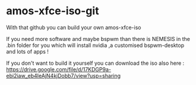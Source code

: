 # amos-xfce-iso-git

With that github you can build your own amos-xfce-iso

If you need more software and maybe bspwm than there is NEMESIS in the .bin folder for you which will install nvidia ,a customised bspwm-desktop and lots of apps !

If you don't want to build it yourself you can download the iso also here :      https://drive.google.com/file/d/17KDGP9a-ebi2iaw_eb4IeAjN4kjDobb7/view?usp=sharing
